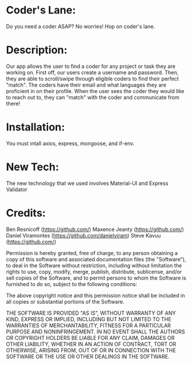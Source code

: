 # Coder's Lane:

Do you need a coder ASAP? No worries! Hop on coder's lane.

# Description:

Our app allows the user to find a coder for any project or task they are working on. First off, our users create a username and password. Then, they are able to scroll/swipe through eligible coders to find their perfect "match". The coders have their email and what languages they are proficient in on their profile. When the user sees the coder they would like to reach out to, they can "match" with the coder and communicate from there! 

# Installation:

You must intall axios, express, mongoose, and if-env.

# New Tech:

The new technology that we used involves Material-UI and Express Validator

# Credits:

Ben Resnicoff (https://github.com/)
Maxence Jeanty (https://github.com/)
Daniel Viramontes (https://github.com/danielviram)
Steve Kavuu (https://github.com/)


Permission is hereby granted, free of charge, to any person obtaining a copy
of this software and associated documentation files (the "Software"), to deal
in the Software without restriction, including without limitation the rights
to use, copy, modify, merge, publish, distribute, sublicense, and/or sell
copies of the Software, and to permit persons to whom the Software is
furnished to do so, subject to the following conditions:

The above copyright notice and this permission notice shall be included in all
copies or substantial portions of the Software.

THE SOFTWARE IS PROVIDED "AS IS", WITHOUT WARRANTY OF ANY KIND, EXPRESS OR
IMPLIED, INCLUDING BUT NOT LIMITED TO THE WARRANTIES OF MERCHANTABILITY,
FITNESS FOR A PARTICULAR PURPOSE AND NONINFRINGEMENT. IN NO EVENT SHALL THE
AUTHORS OR COPYRIGHT HOLDERS BE LIABLE FOR ANY CLAIM, DAMAGES OR OTHER
LIABILITY, WHETHER IN AN ACTION OF CONTRACT, TORT OR OTHERWISE, ARISING FROM,
OUT OF OR IN CONNECTION WITH THE SOFTWARE OR THE USE OR OTHER DEALINGS IN THE
SOFTWARE.
